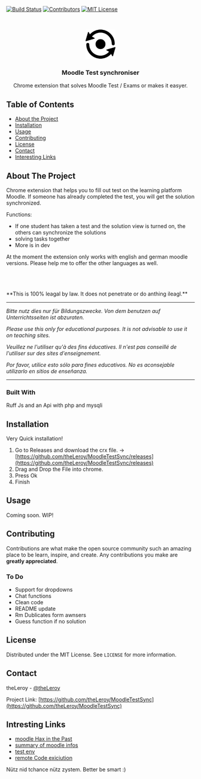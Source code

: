 




<!-- PROJECT SHIELDS -->
[![Build Status][build-shield]]()
[![Contributors][contributors-shield]]()
[![MIT License][license-shield]][license-url]



<!-- PROJECT LOGO -->
<br />
<p align="center">
  <a href="https://github.com/theLeroy/MoodleTestSync">
    <img src="/Extention/icon.png" alt="Logo" width="80" height="80">
  </a>

  <h3 align="center">Moodle Test synchroniser</h3>

  <p align="center">
    Chrome extension that solves Moodle Test / Exams or makes it easyer.
    <br />
    <!-- <a href="https://github.com/othneildrew/Best-README-Template"><strong>Explore the docs »</strong></a>
    <br />
    <br />
    <a href="https://github.com/othneildrew/Best-README-Template">View Demo</a>
    ·
    <a href="https://github.com/othneildrew/Best-README-Template/issues">Report Bug</a>
    ·
    <a href="https://github.com/othneildrew/Best-README-Template/issues">Request Feature</a> -->
  </p>
</p>



<!-- TABLE OF CONTENTS -->
## Table of Contents

* [About the Project](#about-the-project)
* [Installation](#Installation)
* [Usage](#usage)
* [Contributing](#contributing)
* [License](#license)
* [Contact](#contact)
* [Interesting Links](#intresting-links)



<!-- ABOUT THE PROJECT -->
## About The Project


Chrome extension that helps you to fill out test on the learning platform Moodle. If someone has already completed the test, you will get the solution synchronized.

Functions:
* If one student has taken a test and the solution view is turned on, the others can synchronize the solutions
* solving tasks together
* More is in dev

At the moment the extension only works with english and german moodle versions. Please help me to offer the other languages as well.

<br>
<br>
<br>
**This is 100% leagal by law. It does not penetrate or do anthing ileagl.**

------

*Bitte nutz dies nur für Bildungszwecke. Von dem benutzen auf Unterrichtsseiten ist abzuraten.*

*Please use this only for educational purposes. It is not advisable to use it on teaching sites.*

*Veuillez ne l'utiliser qu'à des fins éducatives. Il n'est pas conseillé de l'utiliser sur des sites d'enseignement.*

*Por favor, utilice esto sólo para fines educativos. No es aconsejable utilizarlo en sitios de enseñanza.*

------


### Built With
Ruff Js and an Api with php and mysqli



## Installation

Very Quick installation!
  1. Go to Releases and download the crx file. -> [https://github.com/theLeroy/MoodleTestSync/releases](https://github.com/theLeroy/MoodleTestSync/releases)
  2. Drag and Drop the File into chrome.
  3. Press Ok
  4. Finish




## Usage

Coming soon. WIP!





<!-- CONTRIBUTING -->
## Contributing

Contributions are what make the open source community such an amazing place to be learn, inspire, and create. Any contributions you make are **greatly appreciated**.

### To Do
* Support for dropdowns
* Chat functions
* Clean code
* README update
* Rm Dublicates form awnsers
* Guess function if no solution


<!-- LICENSE -->
## License

Distributed under the MIT License. See `LICENSE` for more information.



<!-- CONTACT -->
## Contact

theLeroy - [@theLeroy](https://github.com/theLeroy)

Project Link: [https://github.com/theLeroy/MoodleTestSync](https://github.com/theLeroy/MoodleTestSync)



<!-- ACKNOWLEDGEMENTS -->
## Intresting Links
* [moodle Hax in the Past](https://snowscan.io/htb-writeup-teacher/#)
* [summary of moodle infos](https://prezi.com/l9i3agad1-3d/hacking-moodle/)
* [test env](https://school.demo.moodle.net)
* [remote Code exiciution](https://blog.ripstech.com/2018/moodle-remote-code-execution/)





<!-- MARKDOWN LINKS & IMAGES -->
[build-shield]: https://img.shields.io/badge/build-passing-brightgreen.svg?style=flat-square
[contributors-shield]: https://img.shields.io/badge/contributors-1-orange.svg?style=flat-square
[license-shield]: https://img.shields.io/badge/license-MIT-blue.svg?style=flat-square
[license-url]: https://choosealicense.com/licenses/mit
[linkedin-shield]: https://img.shields.io/badge/-LinkedIn-black.svg?style=flat-square&logo=linkedin&colorB=555
[GitHub-url]: https://github.com/theLeroy
[product-screenshot]: https://raw.githubusercontent.com/othneildrew/Best-README-Template/master/screenshot.png


Nütz nid tchance nütz zystem. Better be smart :)
